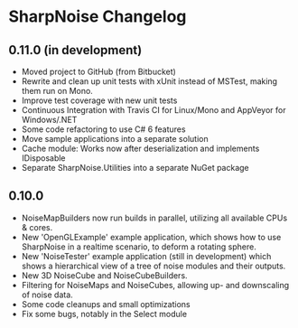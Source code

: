 # SharpNoise Changelog

## 0.11.0 (in development)

- Moved project to GitHub (from Bitbucket)
- Rewrite and clean up unit tests with xUnit instead of MSTest, making them run on Mono.
- Improve test coverage with new unit tests
- Continuous Integration with Travis CI for Linux/Mono and AppVeyor for Windows/.NET
- Some code refactoring to use C# 6 features
- Move sample applications into a separate solution
- Cache module: Works now after deserialization and implements IDisposable
- Separate SharpNoise.Utilities into a separate NuGet package

## 0.10.0

- NoiseMapBuilders now run builds in parallel, utilizing all available CPUs & cores. 
- New 'OpenGLExample' example application, which shows how to use SharpNoise in a realtime scenario, to deform a rotating sphere. 
- New 'NoiseTester' example application (still in development) which shows a hierarchical view of a tree of noise modules and their outputs. 
- New 3D NoiseCube and NoiseCubeBuilders. 
- Filtering for NoiseMaps and NoiseCubes, allowing up- and downscaling of noise data. 
- Some code cleanups and small optimizations 
- Fix some bugs, notably in the Select module
